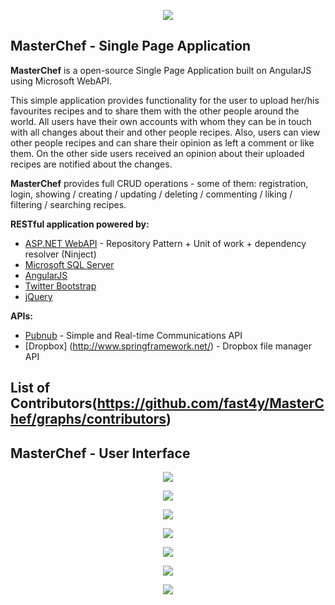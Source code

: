 <p align="center"><a href="http://academy.telerik.com/"><img src="https://raw.github.com/flextry/Telerik-Academy/master/Programming%20with%20C%23/Codes/Other/Telerik.png" /></a></p>

## MasterChef - Single Page Application

**MasterChef** is a open-source Single Page Application built on AngularJS using Microsoft WebAPI.

This simple application provides functionality for the user to upload her/his favourites recipes and to share them with the other people around the world. All users have their own accounts with whom they can be in touch with all changes about their and other people recipes. Also, users can view other people recipes and can share their opinion as left a comment or like them. On the other side users received an opinion about their uploaded recipes are notified about the changes.

**MasterChef** provides full CRUD operations - some of them: registration, login, showing / creating / updating / deleting / commenting / liking / filtering / searching recipes.

**RESTful application powered by:**
- [ASP.NET WebAPI](http://www.asp.net/web-api) - Repository Pattern + Unit of work + dependency resolver (Ninject)
- [Microsoft SQL Server](http://www.microsoft.com/en-us/server-cloud/products/sql-server/)
- [AngularJS](https://angularjs.org/)
- [Twitter Bootstrap](http://getbootstrap.com/)
- [jQuery](http://jquery.com/)

**APIs:**
- [Pubnub](http://www.pubnub.com/) - Simple and Real-time Communications API
- [Dropbox] (http://www.springframework.net/) - Dropbox file manager API

## List of Contributors(https://github.com/fast4y/MasterChef/graphs/contributors)

## MasterChef - User Interface
<p align="center"><img src="https://raw.githubusercontent.com/fast4y/MasterChef/master/images/1.jpg" /></p>
<p align="center"><img src="https://raw.githubusercontent.com/fast4y/MasterChef/master/images/2.jpg" /></p>
<p align="center"><img src="https://raw.githubusercontent.com/fast4y/MasterChef/master/images/3.jpg" /></p>
<p align="center"><img src="https://raw.githubusercontent.com/fast4y/MasterChef/master/images/4.jpg" /></p>
<p align="center"><img src="https://raw.githubusercontent.com/fast4y/MasterChef/master/images/5.jpg" /></p>
<p align="center"><img src="https://raw.githubusercontent.com/fast4y/MasterChef/master/images/6.jpg" /></p>
<p align="center"><img src="https://raw.githubusercontent.com/fast4y/MasterChef/master/images/7.jpg" /></p>